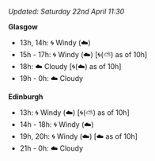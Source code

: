 *Updated: Saturday 22nd April 11:30*

**Glasgow**

* 13h, 14h: :cyclone: Windy (:cloud:)
* 15h - 17h: :cyclone: Windy (:cloud:) [:cyclone:(:partly_sunny:) as of 10h]
* 18h: :cloud: Cloudy [:cyclone:(:cloud:) as of 10h]
* 19h - 0h: :cloud: Cloudy

**Edinburgh**

* 13h: :cyclone: Windy (:cloud:) [:cyclone:(:partly_sunny:) as of 10h]
* 14h - 18h: :cyclone: Windy (:cloud:)
* 19h, 20h: :cyclone: Windy (:cloud:) [:cloud: as of 10h]
* 21h - 0h: :cloud: Cloudy
